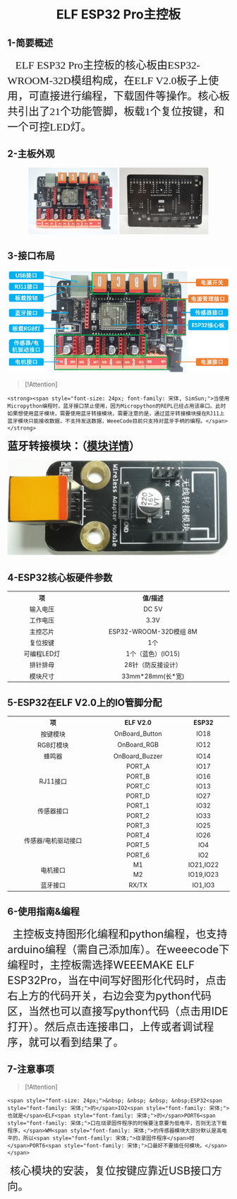 <div align=center>
<h1 class="text-center">ELF ESP32 Pro主控板</h1>
</div>

## **1-简要概述**

<p>
    <span style="font-family: 宋体, SimSun; font-size: 24px;">&nbsp; &nbsp;ELF ESP32 Pro主控板的核心板由ESP32-WROOM-32D模组构成，在ELF V2.0板子上使用，可直接进行编程，下载固件等操作。核心板共引出了21个功能管脚，板载1个复位按键，和一个可控LED灯。</span>
</p>

## **2-主板外观**

<div align="center">
<img src = "docs/electronic_modules/main_control_board/elf_esp32_pro/IMG_20220630_113447.jpg" width=40%>
<img src="docs/electronic_modules/main_control_board/elf_esp32_pro/IMG_20220630_120309.jpg" width=40%>
</div>

## **3-接口布局**

<div align="center">
<img src = "docs/electronic_modules/main_control_board/elf_esp32_pro/3AFEA579-90DE-45e2-B436-36521F306125.png">
</div>

> [!Attention]
> <div><p>
    <strong><span style="font-size: 24px; font-family: 宋体, SimSun;">当使用Micropython编程时，蓝牙接口禁止使用，因为Micropython的REPL已经占用该串口。此时如果想使用蓝牙模块，需要使用蓝牙转接模块，需要注意的是，通过蓝牙转接模块接在RJ11上蓝牙模块只能接收数据，不支持发送数据，WeeeCode目前只支持对蓝牙手柄的编程。</span></strong>
</p>
<p>
    <strong><span style="font-size: 24px; font-family: 宋体, SimSun;">蓝牙转接模块：（<a href="#/docs/electronic_modules/rj11/wireless_adapter_module/wireless_adapter_module" target="_blank">模块详情</a>）</span></strong>
</p>
<p style="text-align: center;">
    <strong><span style="font-size: 24px; font-family: 宋体, SimSun;"><img src="docs/electronic_modules/rj11/wireless_adapter_module/35D730A2-87CB-49fd-AFA1-4EFEEE388A44.png"/></span></strong>
</p>
</div>

## **4-ESP32核心板硬件参数**


<!-- Table goes in the document BODY -->
<table class="imagetable" style="display: table; text-align: center;">
<tr>
    <th>项</th><th>值/描述</th>
</tr>
<tr>
    <td>输入电压</td><td>DC 5V</td>
</tr>
<tr>
    <td>工作电压</td><td>3.3V</td>
</tr>
<tr>
    <td>主控芯片</td><td>ESP32-WROOM-32D模组 8M</td>
</tr>
<tr>
    <td>复位按键</td><td>1个</td>
</tr>
<tr>
    <td>可编程LED灯</td><td>1个（蓝色）(IO15)</td>
</tr>
<tr>
    <td>排针排母</td><td>28针（防反接设计）</td>
</tr>
<tr>
    <td>模块尺寸</td><td>33mm*28mm(长*宽)</td>
</tr>
</table>

## **5-ESP32在ELF V2.0上的IO管脚分配**

<table class="imagetable" style="display: table; text-align: center;">
<tr>
    <th>项</th><th>ELF V2.0</th><th>ESP32</th>
</tr>
<tr>
    <td>按键模块</td><td>OnBoard_Button</td><td>IO18</td>
</tr>
<tr>
    <td>RGB灯模块</td><td>OnBoard_RGB</td><td>IO12</td>
</tr>
<tr>
    <td>蜂鸣器</td><td>OnBoard_Buzzer</td><td>IO14</td>
</tr>
<tr>
    <td rowspan="4" colspan="1">RJ11接口</td><td>PORT_A</td><td>IO17</td>
</tr>
<tr>
    <td>PORT_B</td><td>IO16</td>
</tr>
<tr>
    <td>PORT_C</td><td>IO13</td>
</tr>
<tr>
    <td>PORT_D</td><td>IO27</td>
</tr>
<tr>
    <td rowspan="2" colspan="1">传感器接口</td><td>PORT_1</td><td>IO32</td>
</tr>
<tr>
    <td>PORT_2</td><td>IO33</td>
</tr>
<tr>
    <td rowspan="4" colspan="1">传感器/电机驱动接口</td><td>PORT_3</td><td>IO25</td>
</tr>
<tr>
    <td>PORT_4</td><td>IO26</td>
</tr>
<tr>
    <td>PORT_5</td><td>IO4</td>
</tr>
<tr>
    <td>PORT_6</td><td>IO2</td>
</tr>
<tr>
    <td rowspan="2" colspan="1">电机接口</td><td>M1</td><td>IO21,IO22</td>
</tr>
<tr>
    <td>M2</td><td>IO19,IO23</td>
</tr>
<tr>
    <td>蓝牙接口</td><td>RX/TX</td><td>IO1,IO3</td>
</tr>
</table>

## **6-使用指南&编程**

<p>
    <span style="font-size: 24px;"><span style="font-family: 宋体;">&nbsp; 主控板支持图形化编程和</span>python<span style="font-family: 宋体;">编程，也支持</span>arduino<span style="font-family: 宋体;">编程（需自己添加库）。在</span>weeecode<span style="font-family: 宋体;">下编程时，主控板需选择</span>WEEEMAKE ELF ESP32Pro<span style="font-family: 宋体;">，当在中间写好图形化代码时，点击右上方的代码开关，右边会变为</span>python<span style="font-family: 宋体;">代码区，当然也可以直接写</span>python<span style="font-family: 宋体;">代码（点击用</span>IDE<span style="font-family: 宋体;">打开）。然后点击连接串口，上传或者调试程序，就可以看到结果了。</span></span>
</p>

## **7-注意事项**

> [!Attention]
> <div><p>
    <span style="font-size: 24px;">&nbsp; &nbsp; &nbsp; &nbsp;ESP32<span style="font-family: 宋体;">的</span>IO2<span style="font-family: 宋体;">也就是</span>ELF<span style="font-family: 宋体;">的</span>PORT6<span style="font-family: 宋体;">口在烧录固件程序的时候要注意要为低电平，否则无法下载程序，</span>WM<span style="font-family: 宋体;">的传感器模块大部分默认是高电平的，所以<span style="font-family: 宋体;">烧录固件程序</span>时</span>PORT6<span style="font-family: 宋体;">口最好不要插任何模块。</span></span>
</p>
<p>
    <span style="font-size: 24px;"><span style="font-family: 宋体;">&nbsp;核心模块的安装，复位按键应靠近</span>USB<span style="font-family: 宋体;">接口方向。</span></span>
</p></div>